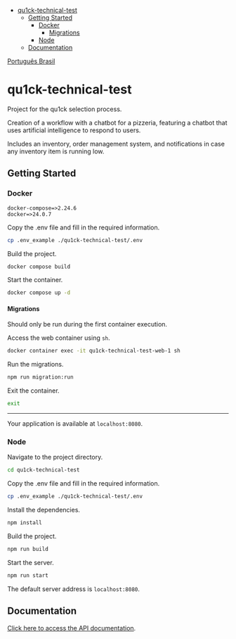 - [qu1ck-technical-test](#qu1ck-technical-test)
  - [Getting Started](#getting-started)
    - [Docker](#docker)
      - [Migrations](#migrations)
    - [Node](#node)
  - [Documentation](#documentation)

[Português Brasil](./README-pt_br.md)

# qu1ck-technical-test

Project for the qu1ck selection process.

Creation of a workflow with a chatbot for a pizzeria, featuring a chatbot that uses artificial intelligence to respond to users.

Includes an inventory, order management system, and notifications in case any inventory item is running low.

## Getting Started

### Docker

```
docker-compose=>2.24.6
docker=>24.0.7
```

Copy the .env file and fill in the required information.

```bash
cp .env_example ./qu1ck-technical-test/.env
```

Build the project.

```bash
docker compose build
```

Start the container.

```bash
docker compose up -d
```

#### Migrations

Should only be run during the first container execution.

Access the web container using `sh`.

```bash
docker container exec -it qu1ck-technical-test-web-1 sh
```

Run the migrations.

```bash
npm run migration:run
```

Exit the container.

```bash
exit
```

---

Your application is available at `localhost:8080`.

### Node

Navigate to the project directory.

```bash
cd qu1ck-technical-test
```

Copy the .env file and fill in the required information.

```bash
cp .env_example ./qu1ck-technical-test/.env
```

Install the dependencies.

```bash
npm install
```

Build the project.

```bash
npm run build
```

Start the server.

```bash
npm run start
```

The default server address is `localhost:8080`.

## Documentation

[Click here to access the API documentation](./docs/README-pt_br.md).